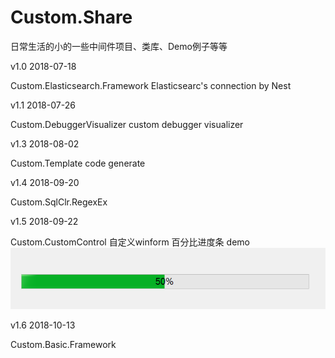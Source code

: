 # Custom.Share
日常生活的小的一些中间件项目、类库、Demo例子等等

v1.0 2018-07-18 

Custom.Elasticsearch.Framework  Elasticsearc's connection by Nest

v1.1 2018-07-26

Custom.DebuggerVisualizer  custom debugger visualizer

v1.3 2018-08-02

Custom.Template code generate

v1.4 2018-09-20

Custom.SqlClr.RegexEx

v1.5 2018-09-22

Custom.CustomControl 自定义winform 百分比进度条 demo
![image](https://raw.githubusercontent.com/Ben127/Custom.Share/master/Custom.CustomControl/lib/2.png)

v1.6 2018-10-13

Custom.Basic.Framework